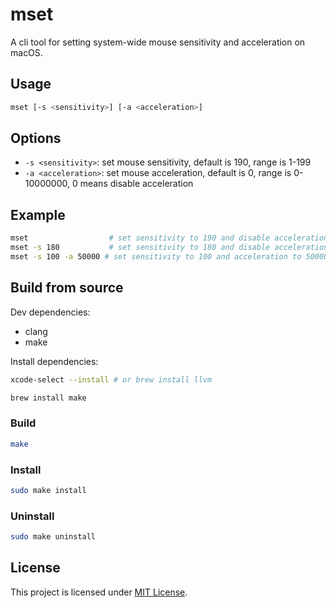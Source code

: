 # mset

A cli tool for setting system-wide mouse sensitivity and acceleration on macOS.

## Usage

```bash
mset [-s <sensitivity>] [-a <acceleration>]
```

## Options

- `-s <sensitivity>`: set mouse sensitivity, default is 190, range is 1-199
- `-a <acceleration>`: set mouse acceleration, default is 0, range is 0-10000000, 0 means disable acceleration

## Example

```bash
mset                  # set sensitivity to 190 and disable acceleration
mset -s 180           # set sensitivity to 180 and disable acceleration
mset -s 100 -a 50000 # set sensitivity to 100 and acceleration to 50000
```

## Build from source

Dev dependencies:

- clang
- make

Install dependencies:

```bash
xcode-select --install # or brew install llvm

brew install make
```

### Build

```bash
make
```

### Install

```bash
sudo make install
```

### Uninstall

```bash
sudo make uninstall
```

## License

This project is licensed under [MIT License](LICENSE).
